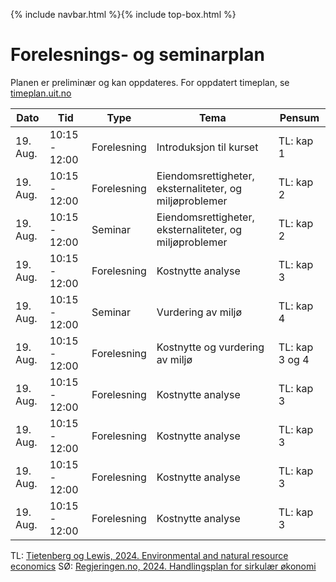 {% include navbar.html %}{% include top-box.html %}
# Forelesnings- og seminarplan  
Planen er preliminær og kan oppdateres. For oppdatert timeplan, se [timeplan.uit.no](https://tp.educloud.no/uit/app/schedule?semester=25h&scheduleType=course&filterOpen=true&summary=true&tab=calendar&course=SOK-2302%C2%A41)

| Dato           | Tid            | Type            | Tema                              | Pensum              |
|----------------|----------------|-----------------|-----------------------------------|--------------------|
|19. Aug.        |  10:15 - 12:00 |Forelesning     | Introduksjon til kurset           |TL: kap 1           |
|19. Aug.        |  10:15 - 12:00 |Forelesning      | Eiendomsrettigheter, eksternaliteter, og miljøproblemer|TL: kap 2       |
|19. Aug.        |  10:15 - 12:00 |Seminar          | Eiendomsrettigheter, eksternaliteter, og miljøproblemer |TL: kap 2      |
|19. Aug.        |  10:15 - 12:00 |Forelesning      | Kostnytte analyse       |TL: kap 3    |
|19. Aug.        |  10:15 - 12:00 |Seminar          | Vurdering av miljø       |TL: kap 4    |
|19. Aug.        |  10:15 - 12:00 |Forelesning      | Kostnytte og vurdering av miljø       |TL: kap 3 og 4    |
|19. Aug.        |  10:15 - 12:00 |Forelesning      | Kostnytte analyse       |TL: kap 3    |
|19. Aug.        |  10:15 - 12:00 |Forelesning      | Kostnytte analyse       |TL: kap 3    |
|19. Aug.        |  10:15 - 12:00 |Forelesning      | Kostnytte analyse       |TL: kap 3    |
|19. Aug.        |  10:15 - 12:00 |Forelesning      | Kostnytte analyse       |TL: kap 3    |
   



TL: [Tietenberg og Lewis, 2024. Environmental and natural resource economics](https://www.routledge.com/Environmental-and-Natural-Resource-Economics/Tietenberg-Lewis/p/book/9781032101187?srsltid=AfmBOoqTm8zHLi-obfboJLbkDYJSxAmGP1sRMA-Rj7USDkdG3H0PCW8q)
SØ: [Regjeringen.no, 2024. Handlingsplan for sirkulær økonomi](https://www.regjeringen.no/no/dokumenter/handlingsplan-for-en-sirkular-okonomi/id3029477/)

